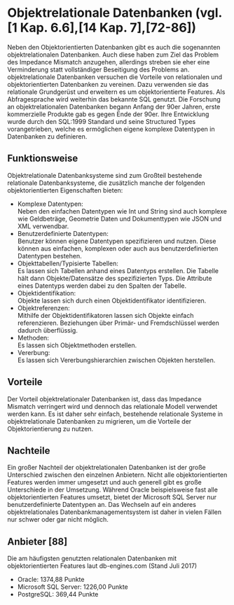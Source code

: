 # Objektrelationale Datenbanken (vgl. [1 Kap. 6.6],[14 Kap. 7],[72-86])  
Neben den Objektorientierten Datenbanken gibt es auch die sogenannten objektrelationalen Datenbanken. Auch diese haben zum Ziel das Problem des Impedance Mismatch anzugehen, allerdings streben sie eher eine Verminderung statt vollständiger Beseitigung des Problems an. objektrelationale Datenbanken versuchen die Vorteile von relationalen und objektorientierten Datenbanken zu vereinen. Dazu verwenden sie das relationale Grundgerüst und erweitern es um objektorientierte Features. Als Abfragesprache wird weiterhin das bekannte SQL genutzt. Die Forschung an objektrelationalen Datenbanken begann Anfang der 90er Jahren, erste kommerzielle Produkte gab es gegen Ende der 90er. Ihre Entwicklung wurde durch den SQL:1999 Standard und seine Structured Types vorangetrieben, welche es ermöglichen eigene komplexe Datentypen in Datenbanken zu definieren. 

## Funktionsweise
Objektrelationale Datenbanksysteme sind zum Großteil bestehende relationale Datenbanksysteme, die zusätzlich manche der folgenden objektorientierten Eigenschaften bieten:

* Komplexe Datentypen:  
Neben den einfachen Datentypen wie Int und String sind auch komplexe wie Geldbeträge, Geometrie Daten und Dokumenttypen wie JSON und XML verwendbar.
* Benutzerdefinierte Datentypen:  
Benutzer können eigene Datentypen spezifizieren und nutzen. Diese können aus einfachen, komplexen oder auch aus benutzerdefinierten Datentypen bestehen.
* Objekttabellen/Typisierte Tabellen:  
Es lassen sich Tabellen anhand eines Datentyps erstellen. Die Tabelle hält dann Objekte/Datensätze des spezifizierten Typs. Die Attribute eines Datentyps werden dabei zu den Spalten der Tabelle.
* Objektidentifikation:  
Objekte lassen sich durch einen Objektidentifikator identifizieren. 
* Objektreferenzen:  
Mithilfe der Objektidentifikatoren lassen sich Objekte einfach referenzieren. Beziehungen über Primär- und Fremdschlüssel werden dadurch überflüssig. 
* Methoden:  
Es lassen sich Objektmethoden erstellen.
* Vererbung:  
Es lassen sich Vererbungshierarchien zwischen Objekten herstellen.

## Vorteile
Der Vorteil objektrelationaler Datenbanken ist, dass das Impedance Mismatch verringert wird und dennoch das relationale Modell verwendet werden kann. Es ist daher sehr einfach, bestehende relationale Systeme in objektrelationale Datenbanken zu migrieren, um die Vorteile der Objektorientierung zu nutzen.

## Nachteile
Ein großer Nachteil der objektrelationalen Datenbanken ist der große Unterschied zwischen den einzelnen Anbietern. Nicht alle objektorientierten Features werden immer umgesetzt und auch generell gibt es große Unterschiede in der Umsetzung. Während Oracle beispielsweise fast alle objektorientierten Features umsetzt, bietet der Microsoft SQL Server nur benutzerdefinierte Datentypen an. Das Wechseln auf ein anderes objektrelationales Datenbankmanagementsystem ist daher in vielen Fällen nur schwer oder gar nicht möglich.

## Anbieter [88]
Die am häufigsten genutzten relationalen Datenbanken mit objektorientierten Features laut db-engines.com (Stand Juli 2017)

* Oracle: 1374,88 Punkte
* Microsoft SQL Server: 1226,00 Punkte 
* PostgreSQL: 369,44 Punkte